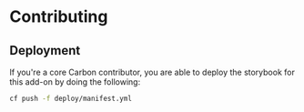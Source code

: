 # Contributing

## Deployment

If you're a core Carbon contributor, you are able to deploy the storybook for this add-on by doing the following:

```bash
cf push -f deploy/manifest.yml
```
